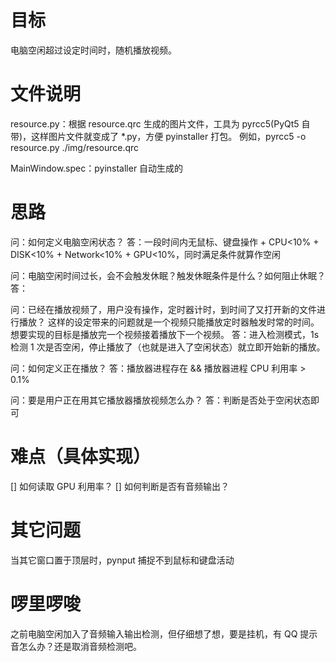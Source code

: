 # 目标
电脑空闲超过设定时间时，随机播放视频。

# 文件说明
resource.py：根据 resource.qrc 生成的图片文件，工具为 pyrcc5(PyQt5 自带)，这样图片文件就变成了 *.py，方便 pyinstaller 打包。
例如，pyrcc5 -o resource.py ./img/resource.qrc

MainWindow.spec：pyinstaller 自动生成的


# 思路
问：如何定义电脑空闲状态？
答：一段时间内无鼠标、键盘操作 + CPU<10% + DISK<10% + Network<10% + GPU<10%，同时满足条件就算作空闲



问：电脑空闲时间过长，会不会触发休眠？触发休眠条件是什么？如何阻止休眠？
答：


问：已经在播放视频了，用户没有操作，定时器计时，到时间了又打开新的文件进行播放？
这样的设定带来的问题就是一个视频只能播放定时器触发时常的时间。
想要实现的目标是播放完一个视频接着播放下一个视频。
答：进入检测模式，1s 检测 1 次是否空闲，停止播放了（也就是进入了空闲状态）就立即开始新的播放。

问：如何定义正在播放？
答：播放器进程存在 && 播放器进程 CPU 利用率 > 0.1%

问：要是用户正在用其它播放器播放视频怎么办？
答：判断是否处于空闲状态即可


# 难点（具体实现）
[] 如何读取 GPU 利用率？
[] 如何判断是否有音频输出？

# 其它问题
当其它窗口置于顶层时，pynput 捕捉不到鼠标和键盘活动


# 啰里啰唆
之前电脑空闲加入了音频输入输出检测，但仔细想了想，要是挂机，有 QQ 提示音怎么办？还是取消音频检测吧。

